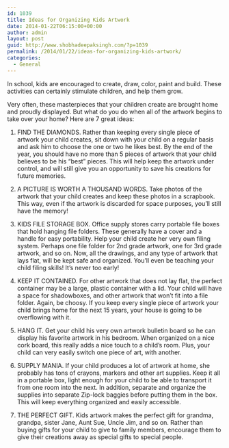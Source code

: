 ```yaml
---
id: 1039
title: Ideas for Organizing Kids Artwork
date: 2014-01-22T06:15:00+00:00
author: admin
layout: post
guid: http://www.shobhadeepaksingh.com/?p=1039
permalink: /2014/01/22/ideas-for-organizing-kids-artwork/
categories:
  - General
---
```

In school, kids are encouraged to create, draw, color, paint and build. These activities can certainly stimulate children, and help them grow.

Very often, these masterpieces that your children create are brought home and proudly displayed. But what do you do when all of the artwork begins to take over your home? Here are 7 great ideas:

1. FIND THE DIAMONDS. Rather than keeping every single piece of artwork your child creates, sit down with your child on a regular basis and ask him to choose the one or two he likes best. By the end of the year, you should have no more than 5 pieces of artwork that your child believes to be his &#8220;best&#8221; pieces. This will help keep the artwork under control, and will still give you an opportunity to save his creations for future memories.

2. A PICTURE IS WORTH A THOUSAND WORDS. Take photos of the artwork that your child creates and keep these photos in a scrapbook. This way, even if the artwork is discarded for space purposes, you&#8217;ll still have the memory!

3. KIDS FILE STORAGE BOX. Office supply stores carry portable file boxes that hold hanging file folders. These generally have a cover and a handle for easy portability. Help your child create her very own filing system. Perhaps one file folder for 2nd grade artwork, one for 3rd grade artwork, and so on. Now, all the drawings, and any type of artwork that lays flat, will be kept safe and organized. You&#8217;ll even be teaching your child filing skills! It&#8217;s never too early!

4. KEEP IT CONTAINED. For other artwork that does not lay flat, the perfect container may be a large, plastic container with a lid. Your child will have a space for shadowboxes, and other artwork that won&#8217;t fit into a file folder. Again, be choosy. If you keep every single piece of artwork your child brings home for the next 15 years, your house is going to be overflowing with it.

5. HANG IT. Get your child his very own artwork bulletin board so he can display his favorite artwork in his bedroom. When organized on a nice cork board, this really adds a nice touch to a child&#8217;s room. Plus, your child can very easily switch one piece of art, with another.

6. SUPPLY MANIA. If your child produces a lot of artwork at home, she probably has tons of crayons, markers and other art supplies. Keep it all in a portable box, light enough for your child to be able to transport it from one room into the next. In addition, separate and organize the supplies into separate Zip-lock baggies before putting them in the box. This will keep everything organized and easily accessible.

7. THE PERFECT GIFT. Kids artwork makes the perfect gift for grandma, grandpa, sister Jane, Aunt Sue, Uncle Jim, and so on. Rather than buying gifts for your child to give to family members, encourage them to give their creations away as special gifts to special people.
